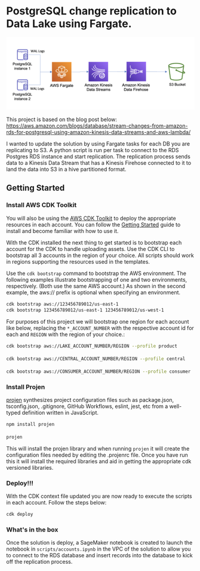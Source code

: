 # PostgreSQL change replication to Data Lake using Fargate.

![ReplicationService](./assets/replication-service.png)

This project is based on the blog post below:
https://aws.amazon.com/blogs/database/stream-changes-from-amazon-rds-for-postgresql-using-amazon-kinesis-data-streams-and-aws-lambda/

I wanted to update the solution by using Fargate tasks for each DB you are replicating to S3. A python script is run per task to connect to the RDS Postgres RDS instance and start replication. The replication process sends data to a Kinesis Data Stream that has a Kinesis Firehose connected to it to land the data into S3 in a hive partitioned format.

## Getting Started

### Install AWS CDK Toolkit

You will also be using the [AWS CDK Toolkit](https://aws.amazon.com/cdk/) to deploy the appropriate resources in each account. You can follow the [Getting Started](https://docs.aws.amazon.com/cdk/latest/guide/getting_started.html) guide to install and become familiar with how to use it.

With the CDK installed the next thing to get started is to bootstrap each account for the CDK to handle uploading assets.
Use the CDK CLI to bootstrap all 3 accounts in the region of your choice. All scripts should work in regions supporting the resources used in the templates.

Use the `cdk bootstrap` command to bootstrap the AWS environment. The following examples illustrate bootstrapping of one and two environments, respectively. (Both use the same AWS account.) As shown in the second example, the aws:// prefix is optional when specifying an environment.

``` bash
cdk bootstrap aws://123456789012/us-east-1
cdk bootstrap 123456789012/us-east-1 123456789012/us-west-1
```

For purposes of this project we will bootstrap one region for each account like below, replacing the `*_ACCOUNT_NUMBER` with the respective account id for each and `REGION` with the region of your choice.:

``` bash
cdk bootstrap aws://LAKE_ACCOUNT_NUMBER/REGION --profile product

cdk bootstrap aws://CENTRAL_ACCOUNT_NUMBER/REGION --profile central

cdk bootstrap aws://CONSUMER_ACCOUNT_NUMBER/REGION --profile consumer
```

### Install Projen

[projen](https://github.com/projen/projen) synthesizes project configuration files such as package.json, tsconfig.json, .gitignore, GitHub Workflows, eslint, jest, etc from a well-typed definition written in JavaScript.

```bash
npm install projen

projen
```

This will install the projen library and when running `projen` it will create the configuration files needed by editing the .projenrc file. Once you have run this it will install the required libraries and aid in getting the appropriate cdk versioned libraries.

### Deploy!!!

With the CDK context file updated you are now ready to execute the scripts in each account. Follow the steps below:

``` bash
cdk deploy 
```

### What's in the box

Once the solution is deploy, a SageMaker notebook is created to launch the notebook in `scripts/accounts.ipynb` in the VPC of the solution to allow you to connect to the RDS database and insert records into the database to kick off the replication process.